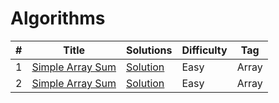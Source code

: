 # Algorithms
|  #  |      Title     |   Solutions   | Difficulty  | Tag                   
|-----|----------------|---------------|-------------|-------------
|1|[Simple Array Sum](https://www.hackerrank.com/challenges/simple-array-sum)|[Solution](/src/SimpleArraySum.java) |Easy|Array|
|2|[Simple Array Sum](https://www.hackerrank.com/challenges/compare-the-triplets/problem)|[Solution](/src/CompareTheTriplets.java) |Easy|Array|
